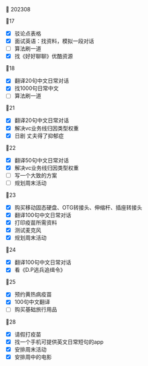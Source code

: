 :date: 202308

:calendar:17
- [x] 驳论点表格
- [x] 面试英语：找资料，模拟一段对话
- [ ] 算法刷一道
- [x] 找《好好聊聊》优酷资源

:calendar:18
- [x] 翻译20句中文日常对话
- [x] 找1000句日常中文
- [ ] 算法刷一道

:calendar:21
- [x] 翻译20句中文日常对话
- [x] 解决vc业务线归因类型权重
- [x] 日剧 丈夫得了抑郁症

:calendar:22
- [x] 翻译50句中文日常对话
- [x] 解决vc业务线归因类型权重
- [ ] 写一个大致的方案
- [ ] 规划周末活动

:calendar:23
- [x] 购买移动固态硬盘、OTG转接头、伸缩杆、插座转接头
- [x] 翻译100句中文日常对话
- [x] 打印疫苗所需资料
- [x] 测试麦克风
- [x] 规划周末活动

:calendar:24
- [x] 翻译100句中文日常对话
- [x] 看《D.P逃兵追缉令》

:calendar:25
- [x] 预约黄热病疫苗
- [x] 100句中文翻译
- [ ] 购买基础旅行用品

:calendar:28
- [x] 请假打疫苗
- [x] 找一个手机可提供英文日常短句的app
- [x] 安排周末活动
- [x] 安排周中的电影
